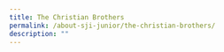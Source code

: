 ```yaml
---
title: The Christian Brothers
permalink: /about-sji-junior/the-christian-brothers/
description: ""
---
```

